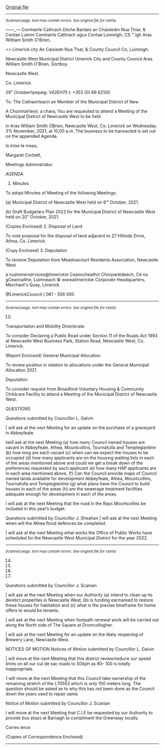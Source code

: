 [Original file](https://www.limerick.ie/sites/default/files/media/documents/2021-11/00-2021-11-03-agenda-november.pdf)

---
*<small>Scanned page, text may contain errors. See original file for clarity</small>*  

_—_—_— Comhairle Cathrach Diiche Bardais an Chaisledin Nua Thiar,
& Contae Luimni Comhairie Cathrach agus Contae Luimnigh,
CS ™ igh Aras Wittiam Smith O'Brien,

<> Limerick city An Caisiedn Nua That,
& County Council Co, Luimnigh.

Newcastle West Municipal District
Umerick City and County Council
Aras William Smith O'Bnen,
Gortboy.

Newcastle West.

Co. Limerick.

29" October!ipepaig: V42EH75
t: +353 (0) 69 62100

To: The Cathaoirleach an Member of the Municipal District of New

A Chomhairleoir, a chara,
You are requested to attend a Meeting of the Municipal District of Newcastle West to be held

in Aras William Smith OBrien, Newcastle West, Co. Limerick on Wednesday. 3% November,
2021, at 10,00 a.m. The business to be transacted is set out on the appended Agenda.

Is mise le meas,

Margaret Corbett,

Meetings Administrator.

AGENDA
1. Minutes

To adopt Minutes of Meeting of the following Meetings:

(a) Municipal District of Newcastle West held on 6™ October, 2021.

(b) Draft Budgetary Plan 2022 for the Municipal District of Newcastle West held on
20" October, 2021.

(Copies Enclosed)
2. Disposal of Land

To note proposal for the disposal of land adjacent to 27 Hillside Drive, Athea,
Co. Limerick.

(Copy Enclosed)
3. Deputation

To receive Deputation from Meadowcourt Residents Association, Newcastle West.

a customerservices@limerickie
Ceanncheathni Chorparéideach, Cé na gCeannaithe, Luimneach © wwwalimerickie
Corporate Headquarters, Merchant's Quay, Limerick

@LimerickCouncil
( 061 - 556 000


---
*<small>Scanned page, text may contain errors. See original file for clarity</small>*  

10.

Transportation and Mobility Directorate

To consider Declaring a Public Road under Section 11 of the Roads Act 1993 at
Newcastle West Business Park, Station Road, Newcastle West, Co. Limerick.

(Report Enclosed)
General Municipal Allocation

To review position in relation to allocations under the General Municipal Allocation
2021.

Deputation

To consider request from Broadford Voluntary Housing & Community Childcare
Facility to attend a Meeting of the Municipal District of Newcastle West.

QUESTIONS

Questions submitted by Councillor L. Galvin

| will ask at the next Meeting for an update on the purchase of a graveyard in
Abbeyfeale.

twill ask at the next Meeting (a) how many Council owned houses are vacant in
Abbeyfeale, Athea, Mountcollins, Tournafulla and Templeglantine (b) how long are
each vacant (c) when can we expect the houses to be occupied (d) how many
applicants are on the housing waiting lists in each of the areas mentioned above and
could we get a break down of the preferences requested by each applicant (e) how
many HAP applicants are in each area mentioned above, (f) Can the Council provide
maps of Council owned lands available for development Abbeyfeale, Athea,
Mountcollins, Tournafulla and Templeglantine (g) what plans have the Council to
build houses in each of the areas (h) are the sewerage treatment facilities adequate
enough for development in each of the areas.

I will ask at the next Meeting that the road in the Rays Mountcollins be included in
this year’s budget.

Questions submitted by Councillor J. Sheahan
| will ask at the next Meeting when will the Athea flood defences be completed.

| will ask at the next Meeting what works the Office of Public Works have scheduled
for the Newcastle West Municipal District for the year 2022.


---
*<small>Scanned page, text may contain errors. See original file for clarity</small>*  

14.

15.

16.

17.

Questions submitted by Councillor J. Scanian

| will ask at the next Meeting when our Authority (a) intend to clean up its derelict
properties in Newcastle West, (b) is funding earmarked to restore these houses for
habitation and (c) what is the precise timeframe for home offers to would be
tenants.

| will ask at the next Meeting when footpath renewal work will be carried out along
the North side of The Square at Dromcollogher.

| will ask at the next Meeting for an update on the likely reopening of Brewery Lane,
Newcastle West.

NOTICES OF MOTION
Notices of Motion submitted by Councillor L. Galvin

| will move at the next Meeting that this district review/reduce our speed limits on
all our cul de sac roads to SOkph as 80- 100 is totally inappropriate.

1 will move at the next Meeting that this Council take ownership of the remaining
stretch of the L70553 which is only 100 meters long. The question should be asked as
to why this has not been done as the Council down the years used to repair same.

Notice of Motion submitted by Councillor J. Scanian

I will move at the next Meeting that C.I.E be requested by our Authority to provide bus
stops at Barnagh to compliment the Greenway locally.

Corres ence

{Copies of Correspondence Enclosed)


---
